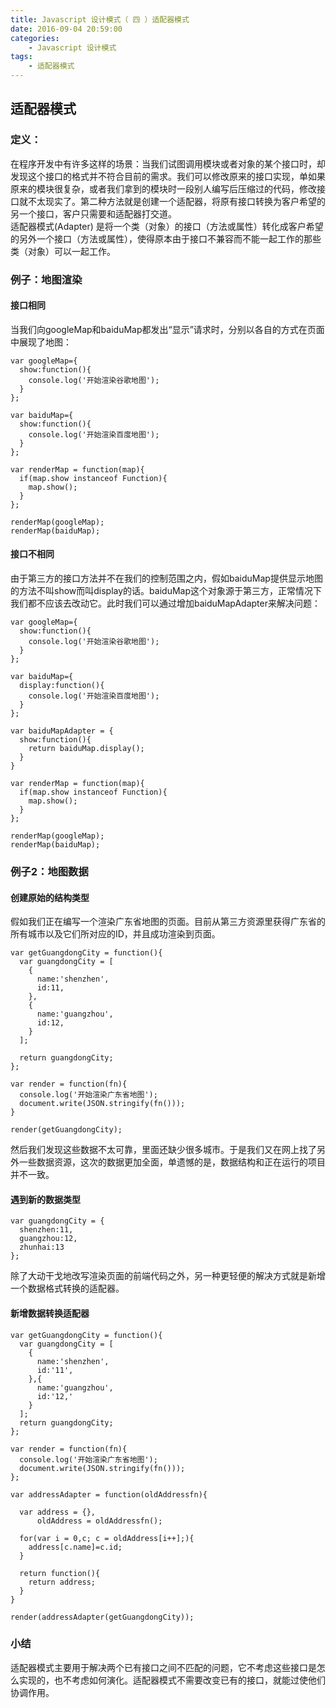 ```yaml
---
title: Javascript 设计模式（ 四 ）适配器模式
date: 2016-09-04 20:59:00
categories:
    - Javascript 设计模式
tags:
    - 适配器模式
---
```


## 适配器模式

### 定义：
在程序开发中有许多这样的场景：当我们试图调用模块或者对象的某个接口时，却发现这个接口的格式并不符合目前的需求。我们可以修改原来的接口实现，单如果原来的模块很复杂，或者我们拿到的模块时一段别人编写后压缩过的代码，修改接口就不太现实了。第二种方法就是创建一个适配器，将原有接口转换为客户希望的另一个接口，客户只需要和适配器打交道。<br>
适配器模式(Adapter) 是将一个类（对象）的接口（方法或属性）转化成客户希望的另外一个接口（方法或属性），使得原本由于接口不兼容而不能一起工作的那些类（对象）可以一起工作。
<!-- more -->

### 例子：地图渲染
#### 接口相同
当我们向googleMap和baiduMap都发出“显示”请求时，分别以各自的方式在页面中展现了地图：
```
var googleMap={
  show:function(){
    console.log('开始渲染谷歌地图');
  }
};

var baiduMap={
  show:function(){
    console.log('开始渲染百度地图');
  }
};

var renderMap = function(map){
  if(map.show instanceof Function){
    map.show();
  }
};

renderMap(googleMap);
renderMap(baiduMap);

```

#### 接口不相同
由于第三方的接口方法并不在我们的控制范围之内，假如baiduMap提供显示地图的方法不叫show而叫display的话。baiduMap这个对象源于第三方，正常情况下我们都不应该去改动它。此时我们可以通过增加baiduMapAdapter来解决问题：
```
var googleMap={
  show:function(){
    console.log('开始渲染谷歌地图');
  }
};

var baiduMap={
  display:function(){
    console.log('开始渲染百度地图');
  }
};

var baiduMapAdapter = {
  show:function(){
    return baiduMap.display();
  }
}

var renderMap = function(map){
  if(map.show instanceof Function){
    map.show();
  }
};

renderMap(googleMap);
renderMap(baiduMap);
```

### 例子2：地图数据
#### 创建原始的结构类型
假如我们正在编写一个渲染广东省地图的页面。目前从第三方资源里获得广东省的所有城市以及它们所对应的ID，并且成功渲染到页面。
```
var getGuangdongCity = function(){
  var guangdongCity = [
    {
      name:'shenzhen',
      id:11,
    },
    {
      name:'guangzhou',
      id:12,
    }
  ];

  return guangdongCity;
};

var render = function(fn){
  console.log('开始渲染广东省地图');
  document.write(JSON.stringify(fn()));
}

render(getGuangdongCity);

```
然后我们发现这些数据不太可靠，里面还缺少很多城市。于是我们又在网上找了另外一些数据资源，这次的数据更加全面，单遗憾的是，数据结构和正在运行的项目并不一致。

#### 遇到新的数据类型
```
var guangdongCity = {
  shenzhen:11,
  guangzhou:12,
  zhunhai:13
};
```
除了大动干戈地改写渲染页面的前端代码之外，另一种更轻便的解决方式就是新增一个数据格式转换的适配器。

#### 新增数据转换适配器
```
var getGuangdongCity = function(){
  var guangdongCity = [
    {
      name:'shenzhen',
      id:'11',
    },{
      name:'guangzhou',
      id:'12,'
    }
  ];
  return guangdongCity;
};

var render = function(fn){
  console.log('开始渲染广东省地图');
  document.write(JSON.stringify(fn()));
};

var addressAdapter = function(oldAddressfn){

  var address = {},
      oldAddress = oldAddressfn();

  for(var i = 0,c; c = oldAddress[i++];){
    address[c.name]=c.id;
  }

  return function(){
    return address;
  }
}

render(addressAdapter(getGuangdongCity));

```

### 小结
适配器模式主要用于解决两个已有接口之间不匹配的问题，它不考虑这些接口是怎么实现的，也不考虑如何演化。适配器模式不需要改变已有的接口，就能过使他们协调作用。